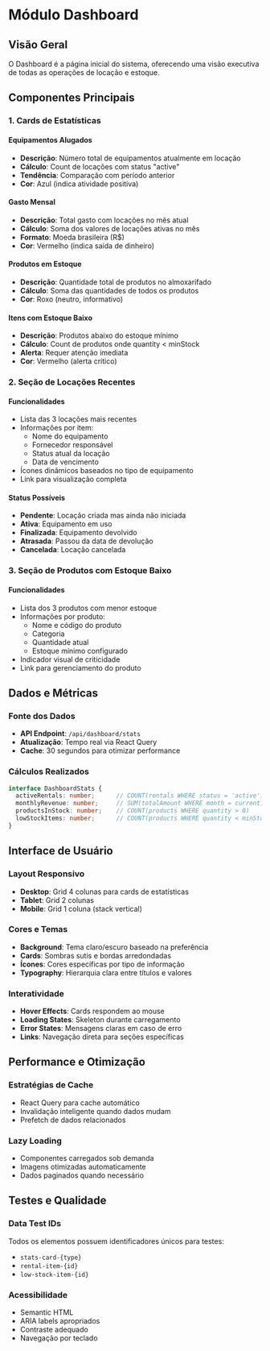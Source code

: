 
# Módulo Dashboard

## Visão Geral
O Dashboard é a página inicial do sistema, oferecendo uma visão executiva de todas as operações de locação e estoque.

## Componentes Principais

### 1. Cards de Estatísticas

#### Equipamentos Alugados
- **Descrição**: Número total de equipamentos atualmente em locação
- **Cálculo**: Count de locações com status "active"
- **Tendência**: Comparação com período anterior
- **Cor**: Azul (indica atividade positiva)

#### Gasto Mensal
- **Descrição**: Total gasto com locações no mês atual
- **Cálculo**: Soma dos valores de locações ativas no mês
- **Formato**: Moeda brasileira (R$)
- **Cor**: Vermelho (indica saída de dinheiro)

#### Produtos em Estoque
- **Descrição**: Quantidade total de produtos no almoxarifado
- **Cálculo**: Soma das quantidades de todos os produtos
- **Cor**: Roxo (neutro, informativo)

#### Itens com Estoque Baixo
- **Descrição**: Produtos abaixo do estoque mínimo
- **Cálculo**: Count de produtos onde quantity < minStock
- **Alerta**: Requer atenção imediata
- **Cor**: Vermelho (alerta crítico)

### 2. Seção de Locações Recentes

#### Funcionalidades
- Lista das 3 locações mais recentes
- Informações por item:
  - Nome do equipamento
  - Fornecedor responsável
  - Status atual da locação
  - Data de vencimento
- Ícones dinâmicos baseados no tipo de equipamento
- Link para visualização completa

#### Status Possíveis
- **Pendente**: Locação criada mas ainda não iniciada
- **Ativa**: Equipamento em uso
- **Finalizada**: Equipamento devolvido
- **Atrasada**: Passou da data de devolução
- **Cancelada**: Locação cancelada

### 3. Seção de Produtos com Estoque Baixo

#### Funcionalidades
- Lista dos 3 produtos com menor estoque
- Informações por produto:
  - Nome e código do produto
  - Categoria
  - Quantidade atual
  - Estoque mínimo configurado
- Indicador visual de criticidade
- Link para gerenciamento do produto

## Dados e Métricas

### Fonte dos Dados
- **API Endpoint**: `/api/dashboard/stats`
- **Atualização**: Tempo real via React Query
- **Cache**: 30 segundos para otimizar performance

### Cálculos Realizados
```typescript
interface DashboardStats {
  activeRentals: number;      // COUNT(rentals WHERE status = 'active')
  monthlyRevenue: number;     // SUM(totalAmount WHERE month = current)
  productsInStock: number;    // COUNT(products WHERE quantity > 0)
  lowStockItems: number;      // COUNT(products WHERE quantity < minStock)
}
```

## Interface de Usuário

### Layout Responsivo
- **Desktop**: Grid 4 colunas para cards de estatísticas
- **Tablet**: Grid 2 colunas
- **Mobile**: Grid 1 coluna (stack vertical)

### Cores e Temas
- **Background**: Tema claro/escuro baseado na preferência
- **Cards**: Sombras sutis e bordas arredondadas
- **Ícones**: Cores específicas por tipo de informação
- **Typography**: Hierarquia clara entre títulos e valores

### Interatividade
- **Hover Effects**: Cards respondem ao mouse
- **Loading States**: Skeleton durante carregamento
- **Error States**: Mensagens claras em caso de erro
- **Links**: Navegação direta para seções específicas

## Performance e Otimização

### Estratégias de Cache
- React Query para cache automático
- Invalidação inteligente quando dados mudam
- Prefetch de dados relacionados

### Lazy Loading
- Componentes carregados sob demanda
- Imagens otimizadas automaticamente
- Dados paginados quando necessário

## Testes e Qualidade

### Data Test IDs
Todos os elementos possuem identificadores únicos para testes:
- `stats-card-{type}`
- `rental-item-{id}`
- `low-stock-item-{id}`

### Acessibilidade
- Semantic HTML
- ARIA labels apropriados
- Contraste adequado
- Navegação por teclado
